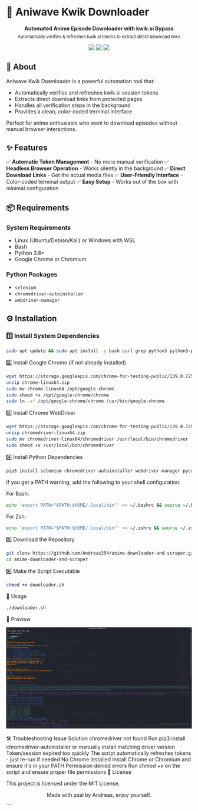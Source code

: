 # 🎥 Aniwave Kwik Downloader

<p align="center">
  <b>Automated Anime Episode Downloader with kwik.si Bypass</b><br>
  <sub>Automatically verifies & refreshes kwik.si tokens to extract direct download links</sub>
</p>

<p align="center">
  <img src="https://img.shields.io/badge/Status-Active-brightgreen">
  <img src="https://img.shields.io/badge/License-MIT-blue">
  <img src="https://img.shields.io/badge/Platform-Linux%20%7C%20Windows%20(WSL)-orange">
</p>

## 📖 About

Aniwave Kwik Downloader is a powerful automation tool that:
- Automatically verifies and refreshes kwik.si session tokens
- Extracts direct download links from protected pages
- Handles all verification steps in the background
- Provides a clean, color-coded terminal interface

Perfect for anime enthusiasts who want to download episodes without manual browser interactions.

## ✨ Features

✅ **Automatic Token Management** - No more manual verification
✅ **Headless Browser Operation** - Works silently in the background
✅ **Direct Download Links** - Get the actual media files
✅ **User-Friendly Interface** - Color-coded terminal output
✅ **Easy Setup** - Works out of the box with minimal configuration

## 📦 Requirements

### System Requirements
- Linux (Ubuntu/Debian/Kali) or Windows with WSL
- Bash
- Python 3.8+
- Google Chrome or Chromium

### Python Packages
- `selenium`
- `chromedriver-autoinstaller`
- `webdriver-manager`

## ⚙️ Installation

### 1️⃣ Install System Dependencies

```bash
sudo apt update && sudo apt install -y bash curl grep python3 python3-pip chromium aria2
```
2️⃣ Install Google Chrome (if not already installed)
```bash
wget https://storage.googleapis.com/chrome-for-testing-public/139.0.7258.66/linux64/chrome-linux64.zip
unzip chrome-linux64.zip
sudo mv chrome-linux64 /opt/google-chrome
sudo chmod +x /opt/google-chrome/chrome
sudo ln -sf /opt/google-chrome/chrome /usr/bin/google-chrome
```
3️⃣ Install Chrome WebDriver
```bash
wget https://storage.googleapis.com/chrome-for-testing-public/139.0.7258.66/linux64/chromedriver-linux64.zip
unzip chromedriver-linux64.zip
sudo mv chromedriver-linux64/chromedriver /usr/local/bin/chromedriver
sudo chmod +x /usr/local/bin/chromedriver
```
4️⃣ Install Python Dependencies
```bash
pip3 install selenium chromedriver-autoinstaller webdriver-manager pycryptodome --break-system-packages
```
If you get a PATH warning, add the following to your shell configuration:

For Bash:
```bash
echo 'export PATH="$PATH:$HOME/.local/bin"' >> ~/.bashrc && source ~/.bashrc
```

For Zsh:
```bash
echo 'export PATH="$PATH:$HOME/.local/bin"' >> ~/.zshrc && source ~/.zshrc
```
5️⃣ Download the Repository
```bash
git clone https://github.com/Andreaz254/anime-downloader-and-scraper.git
cd anime-downloader-and-scraper
```
6️⃣ Make the Script Executable
```bash
chmod +x downloader.sh
```
🚀 Usage
```bash
./downloader.sh
```
📸 Preview
<p align="center"> <img src="./terminal-preview.png" alt="Terminal Preview" width="800"> </p>
🛠 Troubleshooting
Issue	Solution
chromedriver not found	Run pip3 install chromedriver-autoinstaller or manually install matching driver version
Token/session expired too quickly	The script automatically refreshes tokens - just re-run if needed
No Chrome installed	Install Chrome or Chromium and ensure it's in your PATH
Permission denied errors	Run chmod +x on the script and ensure proper file permissions
📝 License

This project is licensed under the MIT License.
<p align="center"> Made with  zeal by Andreas, enjoy yourself. </p> ```
